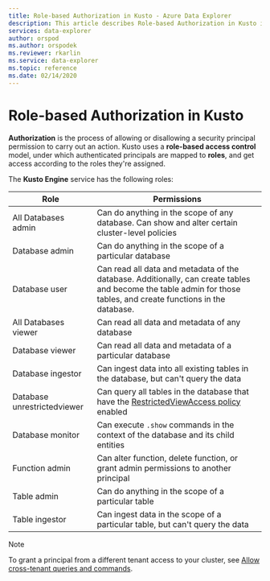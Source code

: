 ```yaml
---
title: Role-based Authorization in Kusto - Azure Data Explorer
description: This article describes Role-based Authorization in Kusto in Azure Data Explorer.
services: data-explorer
author: orspod
ms.author: orspodek
ms.reviewer: rkarlin
ms.service: data-explorer
ms.topic: reference
ms.date: 02/14/2020
---
```

# Role-based Authorization in Kusto

**Authorization** is the process of allowing or disallowing a security principal permission to carry out an action.
Kusto uses a **role-based access control** model, under which authenticated principals are mapped to **roles**, and get access according to the roles they're assigned.

The **Kusto Engine** service has the following roles:

|Role                       |Permissions                                                                                                                                                  |
|---------------------------|-------------------------------------------------------------------------------------------------------------------------------------------------------------|
|All Databases admin        |Can do anything in the scope of any database. Can show and alter certain cluster-level policies                                                               |
|Database admin             |Can do anything in the scope of a particular database                                                                                                         |
|Database user              |Can read all data and metadata of the database. Additionally, can create tables and become the table admin for those tables, and create functions in the database.|
|All Databases viewer       |Can read all data and metadata of any database                                                                                                               |
|Database viewer            |Can read all data and metadata of a particular database                                                                                                       |
|Database ingestor          |Can ingest data into all existing tables in the database, but can't query the data                                                                             |
|Database unrestrictedviewer|Can query all tables in the database that have the [RestrictedViewAccess policy](../restrictedviewaccess-policy.md) enabled                                |
|Database monitor           |Can execute `.show` commands in the context of the database and its child entities                                                                           |
|Function admin             |Can alter function, delete function, or grant admin permissions to another principal                                                                         |
|Table admin                |Can do anything in the scope of a particular table                                                                                                           |
|Table ingestor             |Can ingest data in the scope of a particular table, but can't query the data                                                                                 |

> [!NOTE]
> To grant a principal from a different tenant access to your cluster, see [Allow cross-tenant queries and commands](../../../cross-tenant-query-and-commands.md).